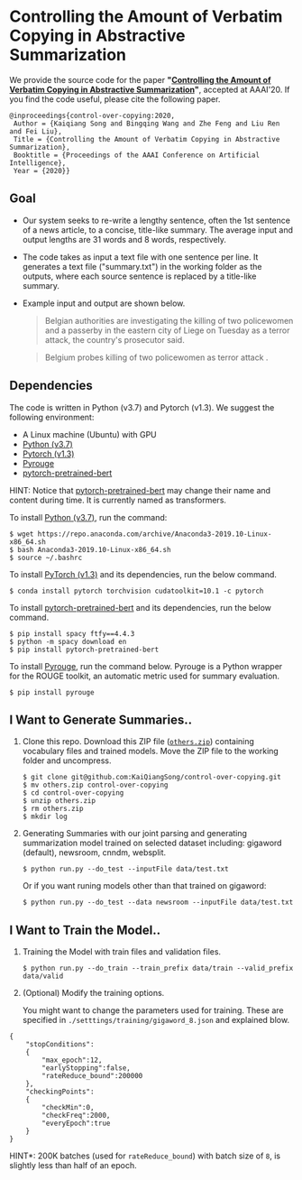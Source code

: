 # Controlling the Amount of Verbatim Copying in Abstractive Summarization

We provide the source code for the paper **"[Controlling the Amount of Verbatim Copying in Abstractive Summarization]()"**, accepted at AAAI'20. If you find the code useful, please cite the following paper. 

    @inproceedings{control-over-copying:2020,
     Author = {Kaiqiang Song and Bingqing Wang and Zhe Feng and Liu Ren and Fei Liu},
     Title = {Controlling the Amount of Verbatim Copying in Abstractive Summarization},
     Booktitle = {Proceedings of the AAAI Conference on Artificial Intelligence},
     Year = {2020}}

## Goal

* Our system seeks to re-write a lengthy sentence, often the 1st sentence of a news article, to a concise, title-like summary. The average input and output lengths are 31 words and 8 words, respectively. 

* The code takes as input a text file with one sentence per line. It generates a text file ("summary.txt") in the working folder as the outputs, where each source sentence is replaced by a title-like summary.

* Example input and output are shown below. 
  > Belgian authorities are investigating the killing of two policewomen and a passerby in the eastern city of Liege on Tuesday as a terror attack, the country's prosecutor said.

  > Belgium probes killing of two policewomen as terror attack . 


## Dependencies

The code is written in Python (v3.7) and Pytorch (v1.3). We suggest the following environment:

* A Linux machine (Ubuntu) with GPU
* [Python (v3.7)](https://www.anaconda.com/download/)
* [Pytorch (v1.3)](https://pytorch.org/)
* [Pyrouge](https://pypi.org/project/pyrouge/)
* [pytorch-pretrained-bert](https://github.com/huggingface/transformers)

HINT: Notice that [pytorch-pretrained-bert](https://github.com/huggingface/transformers) may change their name and content during time. It is currently named as transformers.

To install [Python (v3.7)](https://www.anaconda.com/download/), run the command:
```
$ wget https://repo.anaconda.com/archive/Anaconda3-2019.10-Linux-x86_64.sh
$ bash Anaconda3-2019.10-Linux-x86_64.sh
$ source ~/.bashrc
```

To install [PyTorch (v1.3)](https://pytorch.org/) and its dependencies, run the below command.
```
$ conda install pytorch torchvision cudatoolkit=10.1 -c pytorch
```

To install [pytorch-pretrained-bert](https://github.com/huggingface/transformers) and its dependencies, run the below command.
```
$ pip install spacy ftfy==4.4.3
$ python -m spacy download en
$ pip install pytorch-pretrained-bert
``` 

To install [Pyrouge](https://pypi.org/project/pyrouge/), run the command below. Pyrouge is a Python wrapper for the ROUGE toolkit, an automatic metric used for summary evaluation.  
```
$ pip install pyrouge
```

## I Want to Generate Summaries..

1. Clone this repo. Download this ZIP  file ([`others.zip`]()) containing vocabulary files and trained models. Move the ZIP file to the working folder and uncompress.
    ```
    $ git clone git@github.com:KaiQiangSong/control-over-copying.git
    $ mv others.zip control-over-copying
    $ cd control-over-copying
    $ unzip others.zip
    $ rm others.zip
    $ mkdir log
    ```

2. Generating Summaries with our joint parsing and generating summarization model trained on selected dataset including: gigaword (default), newsroom, cnndm, websplit.
    ```
    $ python run.py --do_test --inputFile data/test.txt
    ```
    Or if you want runing models other than that trained on gigaword:
    ```
    $ python run.py --do_test --data newsroom --inputFile data/test.txt
    ```
   
## I Want to Train the Model..
1. Training the Model with train files and validation files.
    ```
    $ python run.py --do_train --train_prefix data/train --valid_prefix data/valid
    ```

2. (Optional) Modify the training options.
    
    You might want to change the parameters used for training. These are specified in `./setttings/training/gigaword_8.json` and explained blow.
    
```
{
	"stopConditions":
	{
		"max_epoch":12,
		"earlyStopping":false,
		"rateReduce_bound":200000
	},
	"checkingPoints":
	{
		"checkMin":0,
		"checkFreq":2000,
		"everyEpoch":true
	}
}
```

HINT*: 200K batches (used for `rateReduce_bound`) with batch size of `8`, is slightly less than half of an epoch.